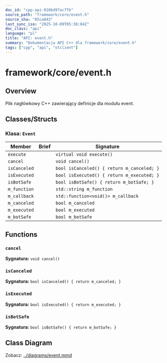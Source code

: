 ```yaml
---
doc_id: "cpp-api-010bd97ac7fb"
source_path: "framework/core/event.h"
source_sha: "05ca843"
last_sync_iso: "2025-10-09T05:38:04Z"
doc_class: "api"
language: "pl"
title: "API: event.h"
summary: "Dokumentacja API C++ dla framework/core/event.h"
tags: ["cpp", "api", "otclient"]
---
```


# framework/core/event.h

## Overview

Plik nagłówkowy C++ zawierający definicje dla modułu event.

## Classes/Structs

### Klasa: `Event`

| Member | Brief | Signature |
|--------|-------|-----------|
| `execute` |  | `virtual void execute()` |
| `cancel` |  | `void cancel()` |
| `isCanceled` |  | `bool isCanceled() { return m_canceled; }` |
| `isExecuted` |  | `bool isExecuted() { return m_executed; }` |
| `isBotSafe` |  | `bool isBotSafe() { return m_botSafe; }` |
| `m_function` |  | `std::string m_function` |
| `m_callback` |  | `std::function<void()> m_callback` |
| `m_canceled` |  | `bool m_canceled` |
| `m_executed` |  | `bool m_executed` |
| `m_botSafe` |  | `bool m_botSafe` |

## Functions

### `cancel`

**Sygnatura:** `void cancel()`

### `isCanceled`

**Sygnatura:** `bool isCanceled() { return m_canceled; }`

### `isExecuted`

**Sygnatura:** `bool isExecuted() { return m_executed; }`

### `isBotSafe`

**Sygnatura:** `bool isBotSafe() { return m_botSafe; }`

## Class Diagram

Zobacz: [../diagrams/event.mmd](../diagrams/event.mmd)
